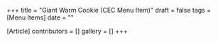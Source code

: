 +++
title = "Giant Warm Cookie (CEC Menu Item)"
draft = false
tags = [Menu Items]
date = ""

[Article]
contributors = []
gallery = []
+++